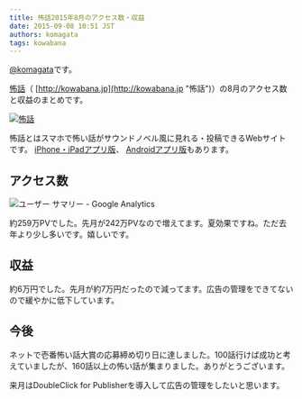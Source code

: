 ```yaml
---
title: 怖話2015年8月のアクセス数・収益
date: 2015-09-08 10:51 JST
authors: komagata
tags: kowabana
---
```

 [@komagata](http://twitter.com/komagata)です。

 [怖話](http://kowabana.jp "怖話")（ [http://kowabana.jp](http://kowabana.jp "怖話")）の8月のアクセス数と収益のまとめです。

[![怖話](http://i.gyazo.com/19e880127697f2aa72533b8e32ed6a2a.png)](http://kowabana.jp)

怖話とはスマホで怖い話がサウンドノベル風に見れる・投稿できるWebサイトです。 [iPhone・iPadアプリ版](https://itunes.apple.com/jp/app/bu-hua-zui-buno1wan5000huano/id564486792?l=ja&mt=8 "怖話iPhone・iPadアプリ版")、 [Androidアプリ版](https://play.google.com/store/apps/details?id=jp.fjord.kowabana "怖話Androidアプリ版")もあります。

## アクセス数

![ユーザー サマリー - Google Analytics](https://gyazo.com/8817d268e3eb74bfdfa7cec9049aa674.png)

約259万PVでした。先月が242万PVなので増えてます。夏効果ですね。ただ去年より少し多いです。嬉しいです。

## 収益

約6万円でした。先月が約7万円だったので減ってます。広告の管理をできてないので緩やかに低下しています。

## 今後

ネットで壱番怖い話大賞の応募締め切り日に達しました。100話行けば成功と考えていましたが、160話以上の怖い話が集まりました。ありがとうございます。

来月はDoubleClick for Publisherを導入して広告の管理をしたいと思います。
